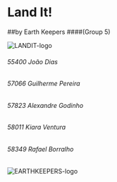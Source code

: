 # Land It! 
##by Earth Keepers 
####(Group 5)

![LANDIT-logo](https://user-images.githubusercontent.com/57989060/168095812-918141e8-4b1e-4a69-95fd-6de7d330c3ed.png)

<h6>55400 João Dias</h6>
<h6>57066 Guilherme Pereira</h6>
<h6>57823 Alexandre Godinho</h6>
<h6>58011 Kiara Ventura</h6>
<h6>58349 Rafael Borralho</h6>

![EARTHKEEPERS-logo](https://user-images.githubusercontent.com/57989060/168096189-e883b0e9-37da-4db1-9e26-a2bee71de8b7.png)


